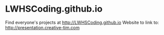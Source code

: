 # LWHSCoding.github.io
Find everyone's projects at http://LWHSCoding.github.io
Website to link to: http://presentation.creative-tim.com
